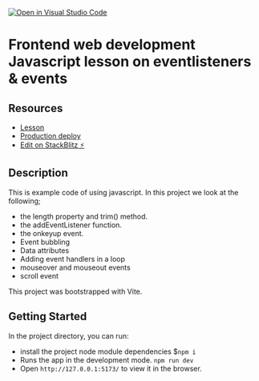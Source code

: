 [![Open in Visual Studio Code](https://classroom.github.com/assets/open-in-vscode-c66648af7eb3fe8bc4f294546bfd86ef473780cde1dea487d3c4ff354943c9ae.svg)](https://classroom.github.com/online_ide?assignment_repo_id=9987758&assignment_repo_type=AssignmentRepo)
# Frontend web development Javascript lesson on eventlisteners & events

## Resources

- [Lesson](https://fed-vocational-astro-course.vercel.app/en/javascript-1/module-2/length-trim-eventlistener)
- [Production deploy](https://vitejsvitea4tfmn-kso2--5173.local-credentialless.webcontainer.io)
- [Edit on StackBlitz ⚡️](https://stackblitz.com/edit/vitejs-vite-a4tfmn)

## Description

This is example code of using javascript. In this project we look at the following;

- the length property and trim() method.
- the addEventListener function.
- the onkeyup event.
- Event bubbling
- Data attributes
- Adding event handlers in a loop
- mouseover and mouseout events
- scroll event

This project was bootstrapped with Vite.

## Getting Started

In the project directory, you can run:

- install the project node module dependencies $`npm i`
- Runs the app in the development mode. `npm run dev`
- Open `http://127.0.0.1:5173/` to view it in the browser.
